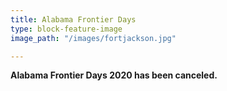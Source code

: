 ```yaml
---
title: Alabama Frontier Days
type: block-feature-image
image_path: "/images/fortjackson.jpg"

---
```

**Alabama Frontier Days 2020 has been canceled.** 